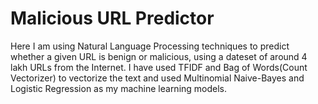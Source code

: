 # Malicious URL Predictor
Here I am using Natural Language Processing techniques to predict whether a given URL is benign or malicious, using a dateset of around 4 lakh URLs from the Internet.
I have used TFIDF and Bag of Words(Count Vectorizer) to vectorize the text and used Multinomial Naive-Bayes and Logistic Regression as my machine learning models.
